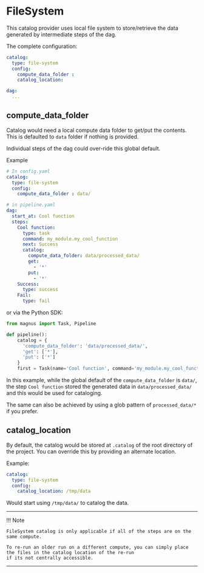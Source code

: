 # FileSystem

This catalog provider uses local file system to store/retrieve the data generated by intermediate steps of the dag.

The complete configuration:
```yaml
catalog:
  type: file-system
  config:
    compute_data_folder :
    catalog_location:

dag:
  ...
```

## compute_data_folder

Catalog would need a local compute data folder to get/put the contents.
This is defaulted to ```data``` folder if nothing is provided.

Individual steps of the dag could over-ride this global default.

Example

```yaml
# In config.yaml
catalog:
  type: file-system
  config:
    compute_data_folder : data/

# in pipeline.yaml
dag:
  start_at: Cool function
  steps:
    Cool function:
      type: task
      command: my_module.my_cool_function
      next: Success
      catalog:
        compute_data_folder: data/processed_data/
        get:
          - '*'
        put:
          - '*'
    Success:
      type: success
    Fail:
      type: fail
```

or via the Python SDK:

```python
from magnus import Task, Pipeline

def pipeline():
    catalog = {
      'compute_data_folder': 'data/processed_data/',
      'get': ['*'],
      'put': ['*']
    }
    first = Task(name='Cool function', command='my_module.my_cool_function', catalog=catalog)

```

In this example, while the global default of the ```compute_data_folder``` is ```data/```, the step ```Cool function```
stored the generated data in ```data/processed_data/``` and this would be used for cataloging.

The same can also be achieved by using a glob pattern of ```processed_data/*``` if you prefer.

## catalog_location

By default, the catalog would be stored at ```.catalog``` of the root directory of the project. You can override this
by providing an alternate location.

Example:
```yaml
catalog:
  type: file-system
  config:
    catalog_location: /tmp/data
```

Would start using ```/tmp/data/``` to catalog the data.


---
!!! Note

    FileSystem catalog is only applicable if all of the steps are on the same compute.

    To re-run an older run on a different compute, you can simply place the files in the catalog location of the re-run
    if its not centrally accessible.

---
